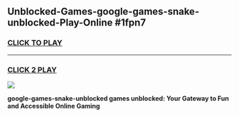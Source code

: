 
## Unblocked-Games-google-games-snake-unblocked-Play-Online #1fpn7
<h3>
<a href="https://news.freeplayer.one?title=google-games-snake-unblocked&ref=3">CLICK TO PLAY</a></h3>
<hr>

<h3>
<a href="https://news.freeplayer.one?title=google-games-snake-unblocked&ref=3">CLICK 2 PLAY</a>
  
</h3>

<a href="https://news.freeplayer.one?title=google-games-snake-unblocked&ref=3"><img src="https://clearcache.store/games.png"></a>


**google-games-snake-unblocked games unblocked: Your Gateway to Fun and Accessible Online Gaming**
